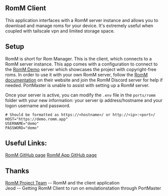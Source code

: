## RomM Client
This application interfaces with a RomM server instance and allows you to download and manage roms for your device. It's extremely useful when coupled with tailscale vpn and limited storage space.

## Setup
RomM is short for Rom Manager. This is the client, which connects to a RomM server instance. This app comes with a configuration to connect to the [RomM Demo](https://demo.romm.app/) server which showcases the project with copyright-free roms. In order to use it with your own RomM server, follow the [RomM documentation](https://docs.romm.app/latest/) 
on their website and join the RomM Discord server for help if needed. PortMaster is unable to assist with setting up a RomM server.

Once your server is active, you can modify the `.env` file in the `ports/romm` folder with your new information: your server ip address/hostname and your logon username and password.

```
# Should be formatted as https://<hostname>/ or http://<ip>:<port>/
HOST="https://demo.romm.app"
USERNAME="demo"
PASSWORD="demo"
```

## Useful Links:
[RomM GitHub page](https://github.com/rommapp/romm)
[RomM App GitHub page](https://github.com/rommapp/muos-app)

## Thanks 
[RomM Project Team](https://romm.app/) -- RomM and the client application  
Jeod -- Getting RomM Client to run on emulationstation through PortMaster